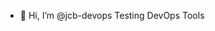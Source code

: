 - 👋 Hi, I’m @jcb-devops
Testing DevOps Tools

<!---
jcb-devops/jcb-devops is a ✨ special ✨ repository because its `README.md` (this file) appears on your GitHub profile.
You can click the Preview link to take a look at your changes.
--->
